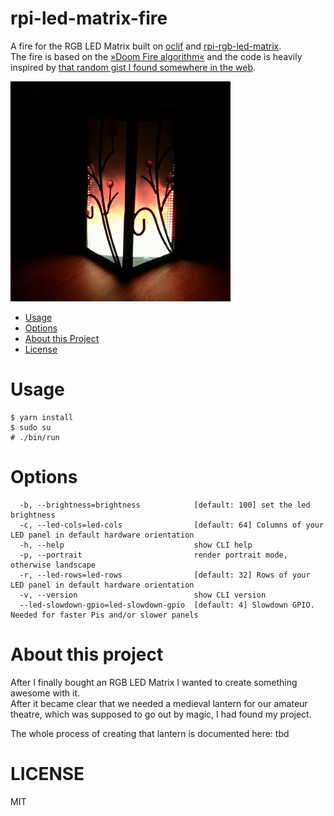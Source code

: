 rpi-led-matrix-fire
===================

A fire for the RGB LED Matrix built on [oclif](https://oclif.io) and [rpi-rgb-led-matrix](https://github.com/hzeller/rpi-rgb-led-matrix).  
The fire is based on the [»Doom Fire algorithm«](https://fabiensanglard.net/doom_fire_psx/) and the code is heavily inspired by [that random gist I found somewhere in the web](https://gist.github.com/coulix/969b8eebada45ab210fbac1e38555cde).

![Sample Image of Lantern](/img/sample.jpg "Sample Image of Lantern")

<!-- toc -->
* [Usage](#usage)
* [Options](#options)
* [About this Project](#about)
* [License](#license)
<!-- tocstop -->
# Usage
<!-- usage -->
```sh-session
$ yarn install
$ sudo su
# ./bin/run
```

# Options
<!-- options -->
```
  -b, --brightness=brightness            [default: 100] set the led brightness
  -c, --led-cols=led-cols                [default: 64] Columns of your LED panel in default hardware orientation
  -h, --help                             show CLI help
  -p, --portrait                         render portrait mode, otherwise landscape
  -r, --led-rows=led-rows                [default: 32] Rows of your LED panel in default hardware orientation
  -v, --version                          show CLI version
  --led-slowdown-gpio=led-slowdown-gpio  [default: 4] Slowdown GPIO. Needed for faster Pis and/or slower panels

```

# About this project
<!-- about -->
After I finally bought an RGB LED Matrix I wanted to create something awesome with it.  
After it became clear that we needed a medieval lantern for our amateur theatre, which was supposed to go out by magic, I had found my project.  

The whole process of creating that lantern is documented here: tbd

# LICENSE
<!-- license -->
MIT